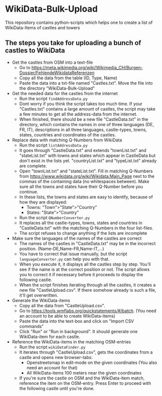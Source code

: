 # WikiData-Bulk-Upload
This repository contains python-scripts which helps one to create a list of WikiData-Items of castles and towers

## The steps you take for uploading a bunch of castles to WikiData
- Get the castles from OSM into a text-file
  - Go to https://meta.wikimedia.org/wiki/Wikimedia_CH/Burgen-Dossier/FehlendeWikidataReferenzen
  - Copy all the data from the table (ID, Type, Name)
  - Paste the data into a txt-file named "Castles.txt". Move the file into the directory "WikiData-Bulk-Upload"
- Get the needed data for the castles from the internet
  - Run the script ```findAddressData.py```
  - Dont worry if you think the script takes too much time. If your "Castles.txt" contains a large amount of castles, the script may take a few minutes to get all the address-data from the internet.
  - When finished, there should be a new file "CastleData.txt" in the directory, which contains the names in one of three languages (DE, FR, IT), descriptions in all three languages, castle-types, towns, states, countries and coordinates of the castles.
- Replace data with matching Q-Numbers from WikiData
  - Run the script ```listAddressData.py```
  - It goes through "CastleData.txt" and extends "townList.txt" and "stateList.txt" with towns and states which appear in CastleData but don't exist in the lists yet. "countryList.txt" and "typeList.txt" already are complete.
  - Open "townList.txt" and "stateList.txt". Fill in matching Q-Numbers from https://www.wikidata.org/wiki/Wikidata:Main_Page next to the commas of the containing data (no whitespaces between). Make sure all the towns and states have their Q-Number before you continue.
  - In these lists, the towns and states are easy to identify, because of how they are displayed:
    - Towns: "Town">"State">"Country"
    - States: "State">"Country"
  - Run the script ```QNumberConverter.py```
  - It replaces all the castle-types, towns, states and countries in "CastleData.txt" with the matching Q-Numbers in the four list-files.
  - The script refuses to change anything if the lists are incomplete
- Make sure the languages of the names of the castles are correct
  - The names of the castles in "CastleData.txt" may be in the incorrect position. (Name-DE,Name-FR,Name-IT,...)
  - You have to correct that issue manually, but the script ```languageConverter.py``` can help you with that.
  - When you execute it, it displays all the castles step by step. You'll see if the name is at the correct position or not. The script allows you to correct it if necessary before it proceeds to display the following castle.
  - When the script finishes iterating through all the castles, it creates a new file "CastleUpload.csv". If there somehow already is such a file, it'll get overwritten.
- Generate the WikiData-items
  - Copy all the data from "CastleUpload.csv".
  - Go to https://tools.wmflabs.org/quickstatements/#/batch. (You need an account to be able to create WikiData-items)
  - Paste the data into the text-box and click on "Import CSV commands"
  - Click "Run" or "Run in background". It should generate one WikiData-item for each castle.
- Reference the WikiData-items in the matching OSM-entries
  - Run the script ```wikiDataFinder.py```
  - It iterates through "CastleUpload.csv", gets the coordinates from a castle and opens new browser-tabs:
    - Openstreetsmap in edit-mode on the given coordinates (You also need an account for that)
    - All WikiData-items 100 meters near the given coordinates
  - If you're sure the castle on OSM and the WikiData-item match, reference the item on the OSM-entry. Press Enter to proceed with the following castle until you're done.
